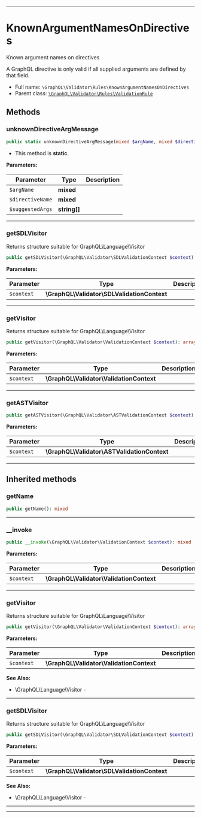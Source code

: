 ***

# KnownArgumentNamesOnDirectives

Known argument names on directives

A GraphQL directive is only valid if all supplied arguments are defined by
that field.

* Full name: `\GraphQL\Validator\Rules\KnownArgumentNamesOnDirectives`
* Parent class: [`\GraphQL\Validator\Rules\ValidationRule`](./ValidationRule.md)

## Methods

### unknownDirectiveArgMessage

```php
public static unknownDirectiveArgMessage(mixed $argName, mixed $directiveName, string[] $suggestedArgs): mixed
```

* This method is **static**.

**Parameters:**

| Parameter | Type | Description |
|-----------|------|-------------|
| `$argName` | **mixed** |  |
| `$directiveName` | **mixed** |  |
| `$suggestedArgs` | **string[]** |  |

***

### getSDLVisitor

Returns structure suitable for GraphQL\Language\Visitor

```php
public getSDLVisitor(\GraphQL\Validator\SDLValidationContext $context): array
```

**Parameters:**

| Parameter | Type | Description |
|-----------|------|-------------|
| `$context` | **\GraphQL\Validator\SDLValidationContext** |  |

***

### getVisitor

Returns structure suitable for GraphQL\Language\Visitor

```php
public getVisitor(\GraphQL\Validator\ValidationContext $context): array
```

**Parameters:**

| Parameter | Type | Description |
|-----------|------|-------------|
| `$context` | **\GraphQL\Validator\ValidationContext** |  |

***

### getASTVisitor

```php
public getASTVisitor(\GraphQL\Validator\ASTValidationContext $context): mixed
```

**Parameters:**

| Parameter | Type | Description |
|-----------|------|-------------|
| `$context` | **\GraphQL\Validator\ASTValidationContext** |  |

***

## Inherited methods

### getName

```php
public getName(): mixed
```

***

### __invoke

```php
public __invoke(\GraphQL\Validator\ValidationContext $context): mixed
```

**Parameters:**

| Parameter | Type | Description |
|-----------|------|-------------|
| `$context` | **\GraphQL\Validator\ValidationContext** |  |

***

### getVisitor

Returns structure suitable for GraphQL\Language\Visitor

```php
public getVisitor(\GraphQL\Validator\ValidationContext $context): array
```

**Parameters:**

| Parameter | Type | Description |
|-----------|------|-------------|
| `$context` | **\GraphQL\Validator\ValidationContext** |  |

**See Also:**

* \GraphQL\Language\Visitor -

***

### getSDLVisitor

Returns structure suitable for GraphQL\Language\Visitor

```php
public getSDLVisitor(\GraphQL\Validator\SDLValidationContext $context): array
```

**Parameters:**

| Parameter | Type | Description |
|-----------|------|-------------|
| `$context` | **\GraphQL\Validator\SDLValidationContext** |  |

**See Also:**

* \GraphQL\Language\Visitor -

***


***


